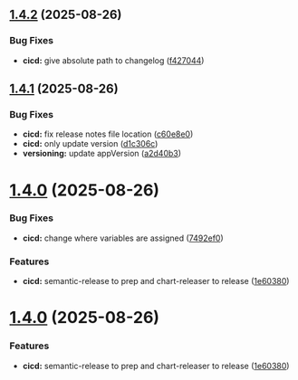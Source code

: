 ## [1.4.2](https://github.com/interworks/curator-helm/compare/v1.4.1...v1.4.2) (2025-08-26)


### Bug Fixes

* **cicd:** give absolute path to changelog ([f427044](https://github.com/interworks/curator-helm/commit/f4270444b6f56945f5d87d8ae0857f21dacc60fc))

## [1.4.1](https://github.com/interworks/curator-helm/compare/v1.4.0...v1.4.1) (2025-08-26)


### Bug Fixes

* **cicd:** fix release notes file location ([c60e8e0](https://github.com/interworks/curator-helm/commit/c60e8e0cb17295bea5c9501abd78eed418aa3fcd))
* **cicd:** only update version ([d1c306c](https://github.com/interworks/curator-helm/commit/d1c306cc344bc788f7748e96c2bd4ea367a414f6))
* **versioning:** update appVersion ([a2d40b3](https://github.com/interworks/curator-helm/commit/a2d40b3aea45392e0833cfb6c984094865113822))

# [1.4.0](https://github.com/interworks/curator-helm/compare/v1.3.4...v1.4.0) (2025-08-26)


### Bug Fixes

* **cicd:** change where variables are assigned ([7492ef0](https://github.com/interworks/curator-helm/commit/7492ef0bf336e7f39d71700a5164ed869b8efd94))


### Features

* **cicd:** semantic-release to prep and chart-releaser to release ([1e60380](https://github.com/interworks/curator-helm/commit/1e603808ff104fa11bdca4b2f5c6027780e09215))

# [1.4.0](https://github.com/interworks/curator-helm/compare/v1.3.4...v1.4.0) (2025-08-26)


### Features

* **cicd:** semantic-release to prep and chart-releaser to release ([1e60380](https://github.com/interworks/curator-helm/commit/1e603808ff104fa11bdca4b2f5c6027780e09215))
